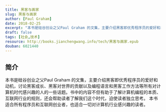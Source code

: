 ```yaml
---
title: 黑客与画家
slug: 黑客与画家
author: [Paul Graham]
date: 2018-02-25
excerpt: "本书是硅谷创业之父Paul Graham 的文集，主要介绍黑客即优秀程序员的爱好和动机，讨论黑客成长、黑客对世界的贡献以及编程语言和黑客工作方法等所有对计算机时代感兴趣的人的一些话题。"
draft: false
tags: [社会,技术]
resource: http://books.jianchengwang.info/tech/黑客与画家.epub
douban: 6021440
---
```


## 简介

本书是硅谷创业之父Paul Graham 的文集，主要介绍黑客即优秀程序员的爱好和动机，讨论黑客成长、黑客对世界的贡献以及编程语言和黑客工作方法等所有对计算机时代感兴趣的人的一些话题。书中的内容不但有助于了解计算机编程的本质、互联网行业的规则，还会帮助读者了解我们这个时代，迫使读者独立思考。 本书适合所有程序员和互联网创业者，也适合一切对计算机行业感兴趣的读者。